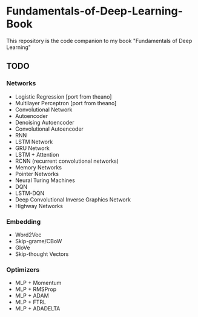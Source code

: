 # Fundamentals-of-Deep-Learning-Book

This repository is the code companion to my book "Fundamentals of Deep Learning"

## TODO

### Networks

- Logistic Regression [port from theano]
- Multilayer Perceptron [port from theano]
- Convolutional Network
- Autoencoder
- Denoising Autoencoder
- Convolutional Autoencoder
- RNN
- LSTM Network
- GRU Network
- LSTM + Attention
- RCNN (recurrent convolutional networks)
- Memory Networks
- Pointer Networks
- Neural Turing Machines
- DQN
- LSTM-DQN
- Deep Convolutional Inverse Graphics Network
- Highway Networks

### Embedding

- Word2Vec
- Skip-grame/CBoW
- GloVe
- Skip-thought Vectors

### Optimizers

- MLP + Momentum
- MLP + RMSProp
- MLP + ADAM
- MLP + FTRL
- MLP + ADADELTA
